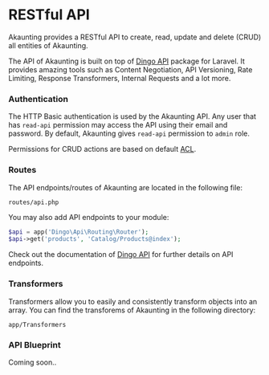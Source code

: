 RESTful API
===========

Akaunting provides a RESTful API to create, read, update and delete (CRUD) all entities of Akaunting.

The API of Akaunting is built on top of [Dingo API](https://github.com/dingo/api) package for Laravel. It provides amazing tools such as Content Negotiation, API Versioning, Rate Limiting, Response Transformers, Internal Requests and a lot more.

### Authentication

The HTTP Basic authentication is used by the Akaunting API. Any user that has `read-api` permission may access the API using their email and password. By default, Akaunting gives `read-api` permission to `admin` role.

Permissions for CRUD actions are based on default [ACL](https://akaunting.com/docs/developer-manual/permissions).

### Routes

The API endpoints/routes of Akaunting are located in the following file:

```
routes/api.php
```

You may also add API endpoints to your module:

```php
$api = app('Dingo\Api\Routing\Router');
$api->get('products', 'Catalog/Products@index');
```

Check out the documentation of [Dingo API](https://github.com/dingo/api/wiki/Creating-API-Endpoints) for further details on API endpoints.

### Transformers

Transformers allow you to easily and consistently transform objects into an array. You can find the transforems of Akaunting in the following directory:

```
app/Transformers
```

### API Blueprint

Coming soon..
